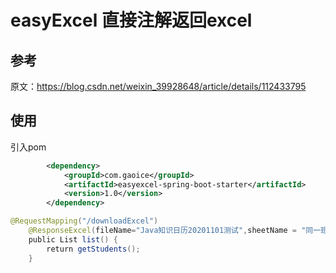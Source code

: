 # easyExcel 直接注解返回excel 


## 参考

原文：https://blog.csdn.net/weixin_39928648/article/details/112433795



## 使用

引入pom

```xml
        <dependency>
            <groupId>com.gaoice</groupId>
            <artifactId>easyexcel-spring-boot-starter</artifactId>
            <version>1.0</version>
        </dependency>

```


```java
@RequestMapping("/downloadExcel")
    @ResponseExcel(fileName="Java知识日历20201101测试",sheetName = "同一班的同学名册",columnNames= {"学生姓名","学号","年龄"},classFieldNames = { "name","stuNo","age" })
    public List list() {
        return getStudents();
    }

```